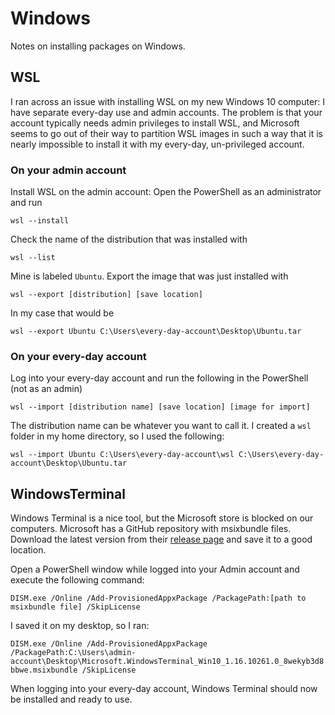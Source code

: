 # Windows
Notes on installing packages on Windows.

## WSL
I ran across an issue with installing WSL on my new Windows 10 computer: I have separate every-day use and admin accounts. The problem is that your account typically needs admin privileges to install WSL, and Microsoft seems to go out of their way to partition WSL images in such a way that it is nearly impossible to install it with my every-day, un-privileged account.

### On your admin account

Install WSL on the admin account: Open the PowerShell as an administrator and run

`wsl --install`

Check the name of the distribution that was installed with

`wsl --list`

Mine is labeled `Ubuntu`. Export the image that was just installed with

`wsl --export [distribution] [save location]`

In my case that would be

`wsl --export Ubuntu C:\Users\every-day-account\Desktop\Ubuntu.tar`

### On your every-day account

Log into your every-day account and run the following in the PowerShell (not as an admin)

`wsl --import [distribution name] [save location] [image for import]`

The distribution name can be whatever you want to call it. I created a `wsl` folder in my home directory, so I used the following:

`wsl --import Ubuntu C:\Users\every-day-account\wsl C:\Users\every-day-account\Desktop\Ubuntu.tar`


## WindowsTerminal

Windows Terminal is a nice tool, but the Microsoft store is blocked on our computers. Microsoft has a GitHub repository with msixbundle files. Download the latest version from their [release page](https://github.com/microsoft/terminal/releases) and save it to a good location.

Open a PowerShell window while logged into your Admin account and execute the following command:

`DISM.exe /Online /Add-ProvisionedAppxPackage /PackagePath:[path to msixbundle file] /SkipLicense`

I saved it on my desktop, so I ran:

`DISM.exe /Online /Add-ProvisionedAppxPackage /PackagePath:C:\Users\admin-account\Desktop\Microsoft.WindowsTerminal_Win10_1.16.10261.0_8wekyb3d8bbwe.msixbundle /SkipLicense`

<!-- `Add-AppxPackage Microsoft.DesktopInstaller_<versionNumber>.msixbundle` will install it on your Admin account, but not your every-day account -->

When logging into your every-day account, Windows Terminal should now be installed and ready to use.
